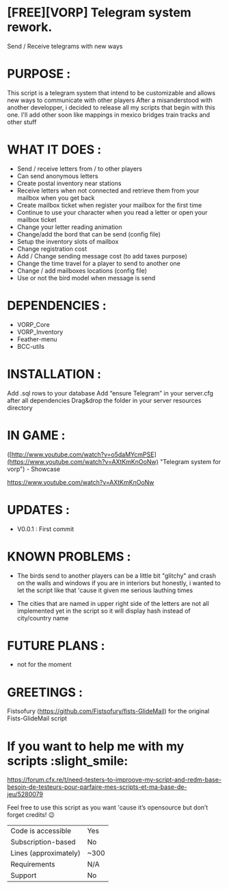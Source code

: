 # [FREE][VORP] Telegram system rework.

Send / Receive telegrams with new ways


# PURPOSE :

This script is a telegram system that intend to be customizable and allows new ways to communicate with other players
After a misanderstood with another developper, i decided to release all my scripts that begin with this one.
I'll add other soon like mappings in mexico bridges train tracks and other stuff

# WHAT IT DOES :

- Send / receive letters from / to other players
- Can send anonymous letters
- Create postal inventory near stations
- Receive letters when not connected and retrieve them from your mailbox when you get back
- Create mailbox ticket when register your mailbox for the first time
- Continue to use your character when you read a letter or open your mailbox ticket
- Change your letter reading animation
- Change/add the bord that can be send (config file)
- Setup the inventory slots of mailbox
- Change registration cost
- Add / Change sending message cost (to add taxes purpose)
- Change the time travel for a player to send to another one
- Change / add mailboxes locations (config file)
- Use or not the bird model when message is send

# DEPENDENCIES :

- VORP_Core
- VORP_Inventory
- Feather-menu
- BCC-utils

# INSTALLATION :

Add .sql rows to your database
Add “ensure Telegram” in your server.cfg after all dependencies
Drag&drop the folder in your server resources directory

# IN GAME :

([http://www.youtube.com/watch?v=o5daMYcmPSE](https://www.youtube.com/watch?v=AXtKmKnOoNw) "Telegram system for vorp") - Showcase

https://www.youtube.com/watch?v=AXtKmKnOoNw

# UPDATES :

* V0.0.1 : First commit

# KNOWN PROBLEMS :

* The birds send to another players can be a little bit "glitchy" and crash on the walls and windows if you are in interiors but honestly, i wanted to let the script like that 'cause it given me serious lauthing times

* The cities that are named in upper right side of the letters are not all implemented yet in the script so it will display hash instead of city/country name

# FUTURE PLANS :

* not for the moment

# GREETINGS : 

Fistsofury (https://github.com/Fistsofury/fists-GlideMail) for the original Fists-GlideMail script

# If you want to help me with my scripts :slight_smile: 
https://forum.cfx.re/t/need-testers-to-improove-my-script-and-redm-base-besoin-de-testeurs-pour-parfaire-mes-scripts-et-ma-base-de-jeu/5280079

Feel free to use this script as you want 'cause it’s opensource but don’t forget credits! :wink:

|                                         |                                |
|-------------------------------------|----------------------------|
| Code is accessible       | Yes                        |
| Subscription-based      | No                         |
| Lines (approximately)  | ~300                     |
| Requirements                | N/A                       |
| Support                           | No                         |
